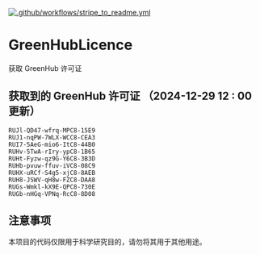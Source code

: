 [![.github/workflows/stripe_to_readme.yml](https://github.com/zjx-kimi/GreenHubLicence/actions/workflows/stripe_to_readme.yml/badge.svg)](https://github.com/zjx-kimi/GreenHubLicence/actions/workflows/stripe_to_readme.yml)
# GreenHubLicence
获取 GreenHub 许可证
## 获取到的 GreenHub 许可证 （2024-12-29 12 : 00 更新）
```
RUJl-QD47-wfrq-MPC8-15E9
RUJ1-nqPW-7WLX-WCC8-CEA3
RUI7-5AeG-mio6-ItC8-44B0
RUHv-5TwA-rIry-ypC8-1B65
RUHt-Fyzw-qz9G-Y6C8-3B3D
RUHb-pvuw-ffuv-iVC8-08C9
RUHX-uRCf-S4g5-xjC8-8AEB
RUH8-JSWV-qH8w-FZC8-DAA8
RUGs-Wmkl-kX9E-QPC8-730E
RUGb-nHGq-VPNq-RcC8-8D08
```

## 注意事项

本项目的代码仅限用于科学研究目的，请勿将其用于其他用途。

